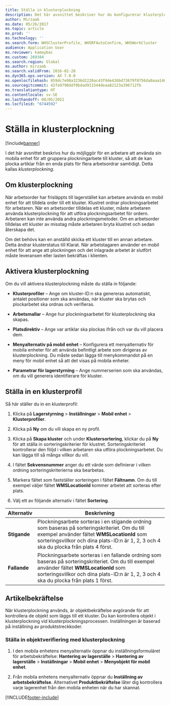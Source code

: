 ```yaml
---
title: Ställa in klusterplockning
description: Det här avsnittet beskriver hur du konfigurerar klusterplockning och hur du tillämpar artikelbekräftelse med klusterplockning.
author: Mirzaab
ms.date: 05/26/2017
ms.topic: article
ms.prod: ''
ms.technology: ''
ms.search.form: WHSClusterProfile, WHSRFAutoConfirm, WHSWorkCluster
audience: Application User
ms.reviewer: kamaybac
ms.custom: 269384
ms.search.region: Global
ms.author: mirzaab
ms.search.validFrom: 2016-02-28
ms.dyn365.ops.version: AX 7.0.0
ms.openlocfilehash: 859dc7e98a3236d2220ac43f9de426bd73679f0756da0aaa14669e563d5bf609
ms.sourcegitcommit: 42fe9790ddf0bdad911544deaa82123a396712fb
ms.translationtype: HT
ms.contentlocale: sv-SE
ms.lasthandoff: 08/05/2021
ms.locfileid: "6744592"
---
```

# <a name="set-up-cluster-picking"></a>Ställa in klusterplockning

[!include[banner](../includes/banner.md)]

I det här avsnittet beskrivs hur du möjliggör för en arbetare att använda sin mobila enhet för att gruppera plockningarbete till kluster, så att de kan plocka artiklar från en enda plats för flera arbetsordrar samtidigt. Detta kallas *klusterplockning*.

## <a name="about-cluster-picking"></a>Om klusterplockning

När arbetsorder har frisläppts till lagerstället kan arbetare använda en mobil enhet för att tilldela order till ett kluster. Klustret ordnar plockningsarbetet för arbetaren. När en arbetsorder tilldelas ett kluster, måste arbetaren använda klusterplockning för att utföra plockningsarbetet för ordern. Arbetaren kan inte använda andra plockningsmetoder. Om en arbetsorder tilldelas ett kluster av misstag måste arbetaren bryta klustret och sedan återskapa det.

Om det behövs kan en anställd skicka ett kluster till en annan arbetare. Detta ändrar klusterstatus till Klarat. När arbetstagaren använder en mobil enhet för att ange att plockningen och det inlagrade arbetet är slutfört måste leveransen eller lasten bekräftas i klienten.

## <a name="enable-cluster-picking"></a>Aktivera klusterplockning

Om du vill aktivera klusterplockning måste du ställa in följande:

- **Klusterprofiler** – Ange om kluster-ID:n ska genereras automatiskt, antalet positioner som ska användas, när kluster ska brytas och plockarbetet ska ordnas och verifieras.

- **Arbetsmallar** – Ange hur plockningsarbetet för klusterplockning ska skapas.

- **Platsdirektiv** – Ange var artiklar ska plockas ifrån och var du vill placera dem.

- **Menyalternativ på mobil enhet** – Konfigurera ett menyalternativ för mobila enheter för att använda befintligt arbete som dirigeras av klusterplockning. Du måste sedan lägga till menykommandot på en meny för mobil enhet så att det visas på mobila enheter.

- **Parametrar för lagerstyrning** – Ange nummerserien som ska användas, om du vill generera identifierare för kluster.

## <a name="set-up-a-cluster-profile"></a>Ställa in en klusterprofil

Så här ställer du in en klusterprofil:

1. Klicka på **Lagerstyrning** \> **Inställningar** \> **Mobil enhet** \>  **Klusterprofiler**.

1. Klicka på **Ny** om du vill skapa en ny profil.

1. Klicka på **Skapa kluster** och under **Klustersortering**, klickar du på **Ny** för att ställa in sorteringskriterier för klustret. Sorteringskriteriet kontrollerar den följd i vilken arbetaren ska utföra plockningsarbetet. Du kan lägga till så många villkor du vill.

1. I fältet **Sekvensnummer** anger du ett värde som definierar i vilken ordning sorteringskriterierna ska bearbetas.

1. Markera fältet som fastställer sorteringen i fältet **Fältnamn**. Om du till exempel väljer fältet **WMSLocationId** kommer arbetet att sorteras efter plats.

1. Välj ett av följande alternativ i fältet **Sortering**.

| **Alternativ**     | **Beskrivning**                                                                                                                                                                                                                    |
|----------------|------------------------------------------------------------------------------------------------------------------------------------------------------------------------------------------------------------------------------------|
| **Stigande**  | Plockningsarbete sorteras i en stigande ordning som baseras på sorteringskriteriet. Om du till exempel använder fältet **WMSLocationId** som sorteringsvillkor och dina plats-ID:n är 1, 2, 3 och 4 ska du plocka från plats 4 först. |
| **Fallande** | Plockningsarbete sorteras i en fallande ordning som baseras på sorteringskriteriet. Om du till exempel använder fältet **WMSLocationId** som sorteringsvillkor och dina plats-ID:n är 1, 2, 3 och 4 ska du plocka från plats 1 först. |

## <a name="item-confirmation"></a>Artikelbekräftelse

När klusterplockning används, är objektbekräftelse avgörande för att kontrollera de objekt som läggs till ett kluster. Du kan kontrollera objekt i klusterplockning vid klusterplockningsprocessen. Inställningen är baserad på inställning av produktstreckkoder.

### <a name="set-up-item-verification-with-cluster-picking"></a>Ställa in objektverifiering med klusterplockning

1. I den mobila enhetens menyalternativ öppnar du inställningsformuläret för arbetsbekräftelse: **Hantering av lagerställe** \> **Hantering av lagerställe** \> **Inställningar** \>  **Mobil enhet** \> **Menyobjekt för mobil enhet**.

1. Från mobila enhetens menyalternativ öppnar du **Inställning av arbetsbekräftelse**. Alternativet **Produktbekräftelse** låter dig kontrollera varje lagerenhet från den mobila enheten när du har skannat.


[!INCLUDE[footer-include](../../includes/footer-banner.md)]